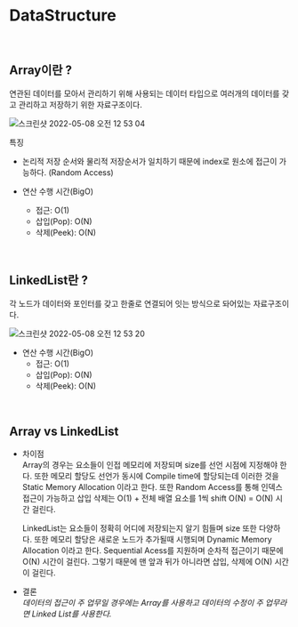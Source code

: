 # DataStructure

</br>

## Array이란 ?

연관된 데이터를 모아서 관리하기 위해 사용되는 데이터 타입으로 여러개의 데이터를 갖고 관리하고 저장하기 위한 자료구조이다.

![스크린샷 2022-05-08 오전 12 53 04](https://user-images.githubusercontent.com/60414900/167261972-ca9ad98d-713c-4df7-ba63-e7d778bbee4a.png)

특징
- 논리적 저장 순서와 물리적 저장순서가 일치하기 때문에 index로 원소에 접근이 가능하다. (Random Access)

- 연산 수행 시간(BigO)
  - 접근: O(1)
  - 삽입(Pop): O(N)
  - 삭제(Peek): O(N)

</br>

## LinkedList란 ?

각 노드가 데이터와 포인터를 갖고 한줄로 연결되어 잇는 방식으로 돠어있는 자료구조이다.

![스크린샷 2022-05-08 오전 12 53 20](https://user-images.githubusercontent.com/60414900/167261983-86e9b7da-8bf4-4931-a2a1-bbd358c55c8d.png)

- 연산 수행 시간(BigO)
  - 접근: O(1)
  - 삽입(Pop): O(N)
  - 삭제(Peek): O(N)

</br>

## Array vs LinkedList

- 차이점   
  Array의 경우는 요소들이 인접 메모리에 저장되며 size를 선언 시점에 지정해야 한다. 또한 메모리 할당도 선언가 동시에 Compile time에 할당되는데 이러한 것을 Static Memory Allocation 이라고 한다.
  또한 Random Access를 통해 인덱스 접근이 가능하고 삽입 삭제는 O(1) + 전체 배열 요소를 1씩 shift O(N) = O(N) 시간 걸린다.    
   
  LinkedList는 요소들이 정확히 어디에 저장되는지 알기 힘들며 size 또한 다양하다. 또한 메모리 할당은 새로운 노드가 추가될때 시행되며 Dynamic Memory Allocation 이라고 한다.
  Sequential Acess를 지원하며 순차적 접근이기 때문에 O(N) 시간이 걸린다. 그렇기 때문에 맨 앞과 뒤가 아니라면 삽입, 삭제에 O(N) 시간이 걸린다.  
  
- 결론   
  _데이터의 접근이 주 업무일 경우에는 Array를 사용하고 데이터의 수정이 주 업무라면 Linked List를 사용한다._
  

